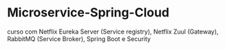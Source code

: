 # Microservice-Spring-Cloud

curso com Netflix Eureka Server (Service registry), Netflix Zuul (Gateway), RabbitMQ (Service Broker), Spring Boot e Security
